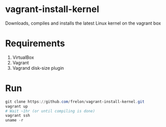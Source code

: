 # vagrant-install-kernel
Downloads, compiles and installs the latest Linux kernel on the vagrant box

# Requirements

1. VirtualBox
2. Vagrant
3. Vagrand disk-size plugin

# Run

```powershell
git clone https://github.com/frelon/vagrant-install-kernel.git
vagrant up
# Wait ~1hr (or until compiling is done)
vagrant ssh
uname -r
```

